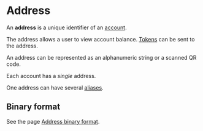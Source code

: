 # Address

An **address** is a unique identifier of an [account](/en/blockchain/account).

The address allows a user to view account balance. [Tokens](/en/blockchain/token) can be sent to the address.

An address can be represented as an alphanumeric string or a scanned QR code.

Each account has a _single_ address.

One address can have several [aliases](/en/blockchain/account/alias).

## Binary format
See the page [Address binary format](/en/blockchain/binary-format/address-binary-format).
